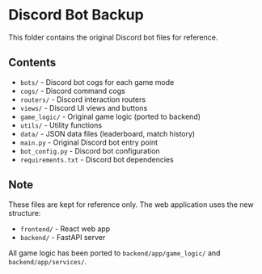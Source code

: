 # Discord Bot Backup

This folder contains the original Discord bot files for reference.

## Contents

- `bots/` - Discord bot cogs for each game mode
- `cogs/` - Discord command cogs
- `routers/` - Discord interaction routers
- `views/` - Discord UI views and buttons
- `game_logic/` - Original game logic (ported to backend)
- `utils/` - Utility functions
- `data/` - JSON data files (leaderboard, match history)
- `main.py` - Original Discord bot entry point
- `bot_config.py` - Discord bot configuration
- `requirements.txt` - Discord bot dependencies

## Note

These files are kept for reference only. The web application uses the new structure:
- `frontend/` - React web app
- `backend/` - FastAPI server

All game logic has been ported to `backend/app/game_logic/` and `backend/app/services/`.



